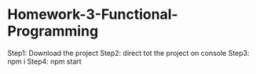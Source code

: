 # Homework-3-Functional-Programming
Step1: Download the project
Step2: direct tot the project on console
Step3: npm i
Step4: npm start
